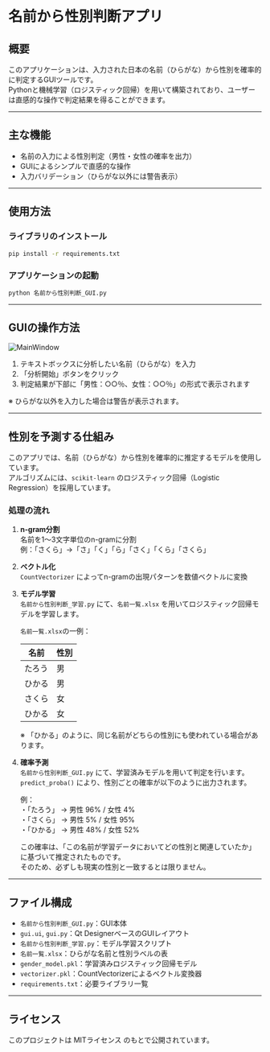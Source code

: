 # 名前から性別判断アプリ

## 概要

このアプリケーションは、入力された日本の名前（ひらがな）から性別を確率的に判定するGUIツールです。  
Pythonと機械学習（ロジスティック回帰）を用いて構築されており、ユーザーは直感的な操作で判定結果を得ることができます。

---

## 主な機能

- 名前の入力による性別判定（男性・女性の確率を出力）
- GUIによるシンプルで直感的な操作
- 入力バリデーション（ひらがな以外には警告表示）

---

## 使用方法

### ライブラリのインストール

```bash
pip install -r requirements.txt
```

### アプリケーションの起動

```bash
python 名前から性別判断_GUI.py
```

---

## GUIの操作方法

![MainWindow](https://github.com/user-attachments/assets/91e99106-c0f2-4939-8df9-67d74837db8e)

1. テキストボックスに分析したい名前（ひらがな）を入力  
2. 「分析開始」ボタンをクリック  
3. 判定結果が下部に「男性：○○％、女性：○○％」の形式で表示されます

※ ひらがな以外を入力した場合は警告が表示されます。

---

## 性別を予測する仕組み

このアプリでは、名前（ひらがな）から性別を確率的に推定するモデルを使用しています。  
アルゴリズムには、`scikit-learn` のロジスティック回帰（Logistic Regression）を採用しています。

### 処理の流れ

1. **n-gram分割**  
   名前を1～3文字単位のn-gramに分割  
   例：「さくら」→「さ」「く」「ら」「さく」「くら」「さくら」

2. **ベクトル化**  
   `CountVectorizer` によってn-gramの出現パターンを数値ベクトルに変換

3. **モデル学習**  
   `名前から性別判断_学習.py` にて、`名前一覧.xlsx` を用いてロジスティック回帰モデルを学習します。

   `名前一覧.xlsx`の一例：

   | 名前   | 性別 |
   |--------|------|
   | たろう | 男   |
   | ひかる | 男   |
   | さくら | 女   |
   | ひかる | 女   |

   ※ 「ひかる」のように、同じ名前がどちらの性別にも使われている場合があります。

4. **確率予測**  
   `名前から性別判断_GUI.py` にて、学習済みモデルを用いて判定を行います。  
   `predict_proba()` により、性別ごとの確率が以下のように出力されます。

   例：  
   ・「たろう」 → 男性 96% / 女性 4%  
   ・「さくら」 → 男性 5% / 女性 95%  
   ・「ひかる」 → 男性 48% / 女性 52%

   この確率は、「この名前が学習データにおいてどの性別と関連していたか」に基づいて推定されたものです。  
   そのため、必ずしも現実の性別と一致するとは限りません。

---

## ファイル構成

- `名前から性別判断_GUI.py`：GUI本体
- `gui.ui`, `gui.py`：Qt DesignerベースのGUIレイアウト
- `名前から性別判断_学習.py`：モデル学習スクリプト
- `名前一覧.xlsx`：ひらがな名前と性別ラベルの表
- `gender_model.pkl`：学習済みロジスティック回帰モデル
- `vectorizer.pkl`：CountVectorizerによるベクトル変換器
- `requirements.txt`：必要ライブラリ一覧

---

## ライセンス

このプロジェクトは MITライセンス のもとで公開されています。




